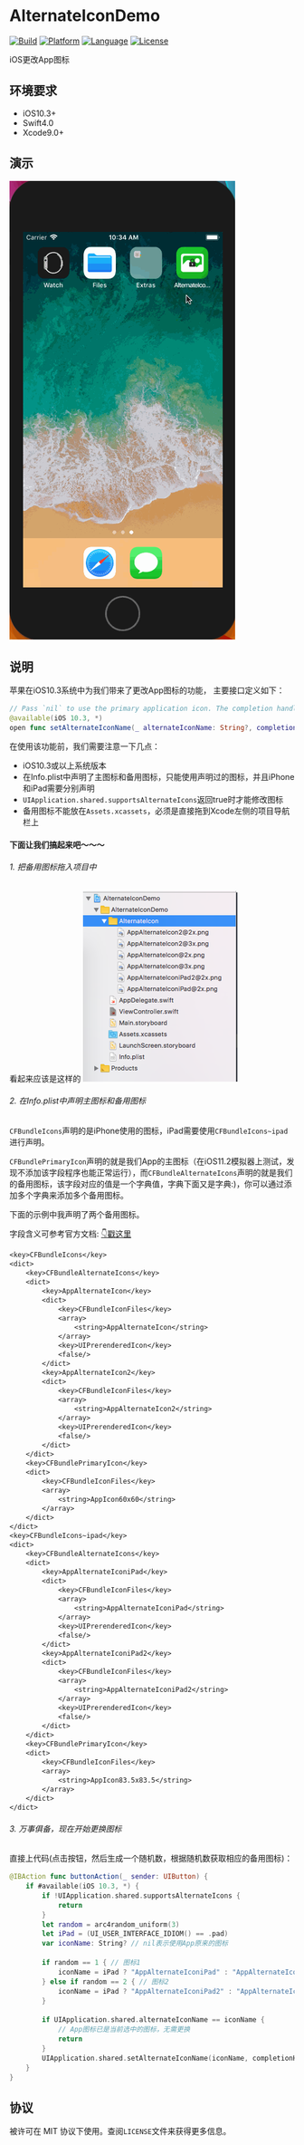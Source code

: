 # AlternateIconDemo

[![Build](https://img.shields.io/wercker/ci/wercker/docs.svg)]()
[![Platform](https://img.shields.io/badge/platform-iOS-blue.svg?style=flat)]()
[![Language](https://img.shields.io/badge/platform-Swift-blue.svg?style=flat)]()
[![License](https://img.shields.io/badge/license-MIT-orange.svg?style=flat)]()

iOS更改App图标


## 环境要求

- iOS10.3+
- Swift4.0
- Xcode9.0+

## 演示

![GIF](./preview.gif)

## 说明

苹果在iOS10.3系统中为我们带来了更改App图标的功能， 主要接口定义如下：

```Swift
// Pass `nil` to use the primary application icon. The completion handler will be invoked asynchronously on an arbitrary background queue; be sure to dispatch back to the main queue before doing any further UI work.
@available(iOS 10.3, *)
open func setAlternateIconName(_ alternateIconName: String?, completionHandler: ((Error?) -> Swift.Void)? = nil)
```


在使用该功能前，我们需要注意一下几点：

- iOS10.3或以上系统版本
- 在Info.plist中声明了主图标和备用图标，只能使用声明过的图标，并且iPhone和iPad需要分别声明
- `UIApplication.shared.supportsAlternateIcons`返回true时才能修改图标
- 备用图标不能放在`Assets.xcassets`，必须是直接拖到Xcode左侧的项目导航栏上

#### 下面让我们搞起来吧～～～


###### 1. 把备用图标拖入项目中

看起来应该是这样的
![](./alternateicon.png)


###### 2. 在Info.plist中声明主图标和备用图标

`CFBundleIcons`声明的是iPhone使用的图标，iPad需要使用`CFBundleIcons~ipad`进行声明。

`CFBundlePrimaryIcon`声明的就是我们App的主图标（在iOS11.2模拟器上测试，发现不添加该字段程序也能正常运行），而`CFBundleAlternateIcons`声明的就是我们的备用图标，该字段对应的值是一个字典值，字典下面又是字典:)，你可以通过添加多个字典来添加多个备用图标。

下面的示例中我声明了两个备用图标。

字段含义可参考官方文档: [👇戳这里](https://developer.apple.com/library/content/documentation/General/Reference/InfoPlistKeyReference/Articles/CoreFoundationKeys.html#//apple_ref/doc/uid/TP40009249-SW10)

```
<key>CFBundleIcons</key>
<dict>
    <key>CFBundleAlternateIcons</key>
    <dict>
        <key>AppAlternateIcon</key>
        <dict>
            <key>CFBundleIconFiles</key>
            <array>
                <string>AppAlternateIcon</string>
            </array>
            <key>UIPrerenderedIcon</key>
            <false/>
        </dict>
        <key>AppAlternateIcon2</key>
        <dict>
            <key>CFBundleIconFiles</key>
            <array>
                <string>AppAlternateIcon2</string>
            </array>
            <key>UIPrerenderedIcon</key>
            <false/>
        </dict>
    </dict>
    <key>CFBundlePrimaryIcon</key>
    <dict>
        <key>CFBundleIconFiles</key>
        <array>
            <string>AppIcon60x60</string>
        </array>
    </dict>
</dict>
<key>CFBundleIcons~ipad</key>
<dict>
    <key>CFBundleAlternateIcons</key>
    <dict>
        <key>AppAlternateIconiPad</key>
        <dict>
            <key>CFBundleIconFiles</key>
            <array>
                <string>AppAlternateIconiPad</string>
            </array>
            <key>UIPrerenderedIcon</key>
            <false/>
        </dict>
        <key>AppAlternateIconiPad2</key>
        <dict>
            <key>CFBundleIconFiles</key>
            <array>
                <string>AppAlternateIconiPad2</string>
            </array>
            <key>UIPrerenderedIcon</key>
            <false/>
        </dict>
    </dict>
    <key>CFBundlePrimaryIcon</key>
    <dict>
        <key>CFBundleIconFiles</key>
        <array>
            <string>AppIcon83.5x83.5</string>
        </array>
    </dict>
</dict>
```


###### 3. 万事俱备，现在开始更换图标

直接上代码(点击按钮，然后生成一个随机数，根据随机数获取相应的备用图标)：

```Swift
@IBAction func buttonAction(_ sender: UIButton) {
    if #available(iOS 10.3, *) {
        if !UIApplication.shared.supportsAlternateIcons {
            return
        }
        let random = arc4random_uniform(3)
        let iPad = (UI_USER_INTERFACE_IDIOM() == .pad)
        var iconName: String? // nil表示使用App原来的图标

        if random == 1 { // 图标1
            iconName = iPad ? "AppAlternateIconiPad" : "AppAlternateIcon"
        } else if random == 2 { // 图标2
            iconName = iPad ? "AppAlternateIconiPad2" : "AppAlternateIcon2"
        }
        
        if UIApplication.shared.alternateIconName == iconName {
            // App图标已是当前选中的图标，无需更换
            return
        }
        UIApplication.shared.setAlternateIconName(iconName, completionHandler: nil)
    }
}
```

## 协议

被许可在 MIT 协议下使用。查阅`LICENSE`文件来获得更多信息。
